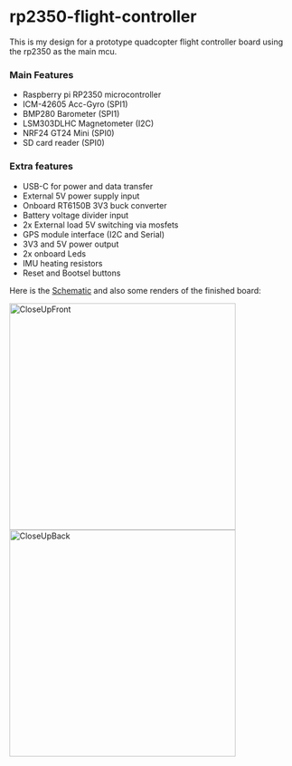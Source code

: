 # rp2350-flight-controller
This is my design for a prototype quadcopter flight controller board using the rp2350 as the main mcu. 

### Main Features

- Raspberry pi RP2350 microcontroller
- ICM-42605 Acc-Gyro (SPI1)
- BMP280 Barometer (SPI1)
- LSM303DLHC Magnetometer (I2C)
- NRF24 GT24 Mini (SPI0)
- SD card reader (SPI0)

### Extra features
- USB-C for power and data transfer
- External 5V power supply input
- Onboard RT6150B 3V3 buck converter
- Battery voltage divider input
- 2x External load 5V switching via mosfets
- GPS module interface (I2C and Serial)
- 3V3 and 5V power output
- 2x onboard Leds
- IMU heating resistors
- Reset and Bootsel buttons

Here is the [Schematic](Schematic.pdf) and also some renders of the finished board:

<img src="https://github.com/user-attachments/assets/44d9822f-2134-4cca-997b-52fe90bb1cbf" alt="CloseUpFront" width="400"/>

<img src="https://github.com/user-attachments/assets/10cec95d-9af3-4bd9-853c-ab5564dc4c6a" alt="CloseUpBack" width="400"/>

